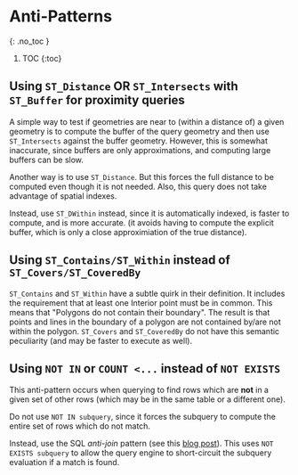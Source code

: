 # Anti-Patterns
{: .no_toc }

1. TOC
{:toc}

## Using `ST_Distance` OR `ST_Intersects` with `ST_Buffer` for proximity queries

A simple way to test if geometries are near to (within a distance of) a given geometry is to compute the 
buffer of the query geometry and then use `ST_Intersects` against the buffer geometry.  However, this is somewhat inaccurate, since buffers are only approximations, and computing large buffers can be slow.

Another way is to use `ST_Distance`.  But this forces the full distance to be computed even though it is not needed.  Also, this query does not take advantage of spatial indexes.

Instead, use `ST_DWithin` instead, since it is automatically indexed, is faster to compute, and is more accurate. 
(it avoids having to compute the explicit buffer, which is only a close approximiation of the true distance).

## Using `ST_Contains/ST_Within` instead of `ST_Covers/ST_CoveredBy`

`ST_Contains` and `ST_Within` have a subtle quirk in their definition. It includes the requirement that at least one Interior point must be in common.  This means that "Polygons do not contain their boundary".  The result is that points and lines in the boundary of a polygon are not contained by/are not within the polygon.  `ST_Covers` and `ST_CoveredBy` do not have this semantic peculiarity (and may be faster to execute as well).

## Using `NOT IN` or `COUNT <...` instead of `NOT EXISTS`

This anti-pattern occurs when querying to find rows which are **not** in a given set of other rows 
(which may be in the same table or a different one).

Do not use `NOT IN subquery`, since it forces the subquery to compute the entire set of rows which do not match.

Instead, use the SQL *anti-join* pattern (see this [blog post](https://www.crunchydata.com/blog/rise-of-the-anti-join)).
This uses `NOT EXISTS subquery` to allow the query engine to short-circuit the subquery evaluation if a match is found. 

